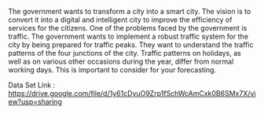 The government wants to transform a city into a smart city. The vision is to convert it into a digital and intelligent city to improve the efficiency of services for the citizens. One of the problems faced by the government is traffic.
The government wants to implement a robust traffic system for the city by being prepared for traffic peaks. They want to understand the traffic patterns of the four junctions of the city. Traffic patterns on holidays, as well as on various other occasions during the year, differ from normal working days. This is important to consider for your forecasting.


Data Set Link :
https://drive.google.com/file/d/1y61cDyuO9Zrp1fSchWcAmCxk0B6SMx7X/view?usp=sharing
